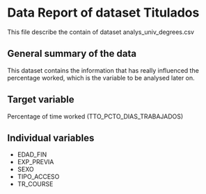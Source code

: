 # Data Report of dataset Titulados
This file describe the contain of dataset analys_univ_degrees.csv 

## General summary of the data

This dataset contains the information that has really influenced the percentage worked, which is the variable to be analysed later on.

## Target variable
Percentage of time worked (TTO_PCTO_DIAS_TRABAJADOS)

## Individual variables

- EDAD_FIN
- EXP_PREVIA 
- SEXO
- TIPO_ACCESO
- TR_COURSE







